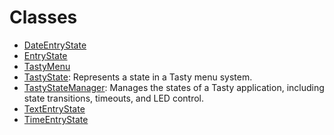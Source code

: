 # Classes

* [DateEntryState](class_date_entry_state.md#class_date_entry_state)
* [EntryState](class_entry_state.md#class_entry_state)
* [TastyMenu](class_tasty_menu.md#class_tasty_menu)
* [TastyState](class_tasty_state.md#class_tasty_state): Represents a state in a Tasty menu system.
* [TastyStateManager](class_tasty_state_manager.md#class_tasty_state_manager): Manages the states of a Tasty application, including state transitions, timeouts, and LED control.
* [TextEntryState](class_text_entry_state.md#class_text_entry_state)
* [TimeEntryState](class_time_entry_state.md#class_time_entry_state)